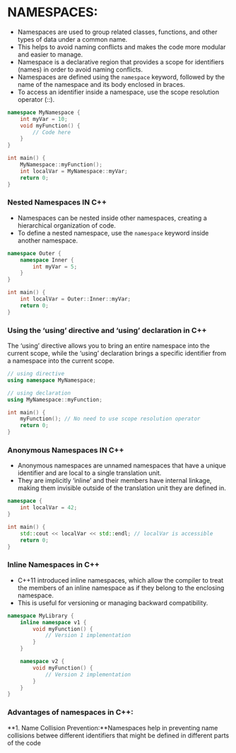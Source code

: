 # NAMESPACES:
- Namespaces are used to group related classes, functions, and other types of data under a common name.
- This helps to avoid naming conflicts and makes the code more modular and easier to manage.
- Namespace is a declarative region that provides a scope for identifiers (names) in order to avoid naming conflicts.
- Namespaces are defined using the `namespace` keyword, followed by the name of the namespace and its body enclosed in braces.
- To access an identifier inside a namespace, use the scope resolution operator (::).
```cpp
namespace MyNamespace {
    int myVar = 10;
    void myFunction() {
        // Code here
    }
}

int main() {
    MyNamespace::myFunction();
    int localVar = MyNamespace::myVar;
    return 0;
}
```
### Nested Namespaces IN C++
- Namespaces can be nested inside other namespaces, creating a hierarchical organization of code.
- To define a nested namespace, use the ` namespace ` keyword inside another namespace.
```cpp
namespace Outer {
    namespace Inner {
        int myVar = 5;
    }
}

int main() {
    int localVar = Outer::Inner::myVar;
    return 0;
}
```
### Using the ‘using’ directive and ‘using’ declaration in C++
The ‘using’ directive allows you to bring an entire namespace into the current scope, while the ‘using’ declaration brings a specific identifier from a namespace into the current scope.
```cpp
// using directive
using namespace MyNamespace;

// using declaration
using MyNamespace::myFunction;

int main() {
    myFunction(); // No need to use scope resolution operator
    return 0;
}
```
### Anonymous Namespaces IN C++
- Anonymous namespaces are unnamed namespaces that have a unique identifier and are local to a single translation unit.
- They are implicitly ‘inline’ and their members have internal linkage, making them invisible outside of the translation unit they are defined in.
```cpp
namespace {
    int localVar = 42;
}

int main() {
    std::cout << localVar << std::endl; // localVar is accessible
    return 0;
}
```
### Inline Namespaces in C++
- C++11 introduced inline namespaces, which allow the compiler to treat the members of an inline namespace as if they belong to the enclosing namespace.
- This is useful for versioning or managing backward compatibility.
```cpp
namespace MyLibrary {
    inline namespace v1 {
        void myFunction() {
            // Version 1 implementation
        }
    }

    namespace v2 {
        void myFunction() {
            // Version 2 implementation
        }
    }
}
```
### Advantages of namespaces in C++:
**1. Name Collision Prevention:**Namespaces help in preventing name collisions betwee different identifiers that might be defined in different parts of the code
